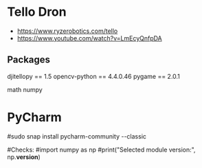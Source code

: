 # Tello Dron

* <https://www.ryzerobotics.com/tello>
* <https://www.youtube.com/watch?v=LmEcyQnfpDA>


## Packages

djitellopy == 1.5
opencv-python == 4.4.0.46
pygame == 2.0.1

math
numpy

# PyCharm

#sudo snap install pycharm-community --classic

#Checks:
#import numpy as np
#print("Selected module version:", np.__version__)